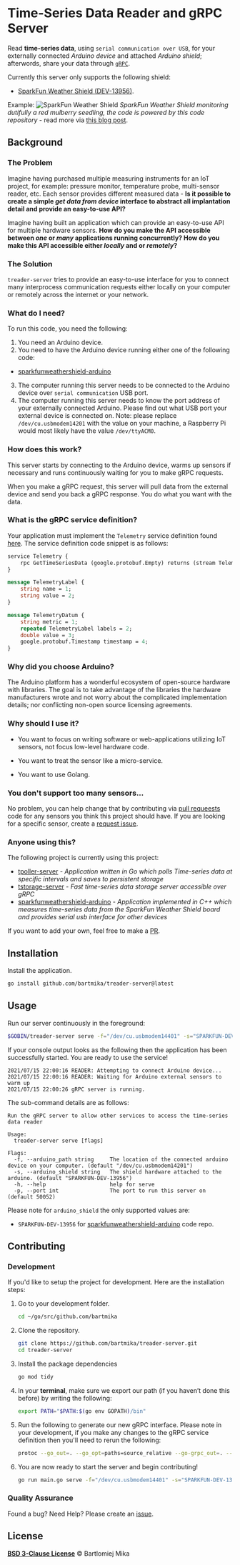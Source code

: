 # Time-Series Data Reader and gRPC Server

Read **time-series data**, using `serial communication over USB`, for your externally connected *Arduino device* and attached *Arduino shield*; afterwords, share your data through [`gRPC`](https://github.com/bartmika/tpoller-server/blob/master/proto/telemetry.proto).

Currently this server only supports the following shield:

* [SparkFun Weather Shield (DEV-13956)](https://github.com/sparkfun/Weather_Shield).

Example:
![SparkFun Weather Shield](https://github.com/bartmika/sparkfunweathershield-arduino/blob/master/media/red_mulberries_germination_with_sparkfun_weather_shield.jpg?raw=true)
*SparkFun Weather Shield monitoring dutifully a red mulberry seedling, the code is powered by this code repository* - read more via [this blog post](https://bartlomiejmika.com/post/2021/red-mulberry-growlog-2/).

## Background
### The Problem

Imagine having purchased multiple measuring instruments for an IoT project, for example: pressure monitor, temperature probe, multi-sensor reader, etc. Each sensor provides different measured data - **Is it possible to create a simple *get data from device* interface to abstract all implantation detail and provide an easy-to-use API?**

Imagine having built an application which can provide an easy-to-use API for multiple hardware sensors. **How do you make the API accessible between *one* or *many* applications running concurrently? How do you make this API accessible either *locally* and or *remotely*?**

### The Solution

`treader-server` tries to provide an easy-to-use interface for you to connect many interprocess communication requests either locally on your computer or remotely across the internet or your network.

### What do I need?
To run this code, you need the following:

1. You need an Arduino device.
2. You need to have the Arduino device running either one of the following code:

  * [sparkfunweathershield-arduino](https://github.com/bartmika/sparkfunweathershield-arduino)
3. The computer running this server needs to be connected to the Arduino device over `serial communication` USB port.
4. The computer running this server needs to know the port address of your externally connected Arduino. Please find out what USB port your external device is connected on. Note: please replace ``/dev/cu.usbmodem14201`` with the value on your machine, a Raspberry Pi would most likely have the value ``/dev/ttyACM0``.

### How does this work?

This server starts by connecting to the Arduino device, warms up sensors if necessary and runs continuously waiting for you to make gRPC requests.

When you make a gRPC request, this server will pull data from the external device and send you back a gRPC response. You do what you want with the data.

### What is the gRPC service definition?

Your application must implement the `Telemetry` service definition found [here](https://github.com/bartmika/tpoller-server/blob/master/proto/telemetry.proto). The service definition code snippet is as follows:

```protobuf
service Telemetry {
    rpc GetTimeSeriesData (google.protobuf.Empty) returns (stream TelemetryDatum) {}
}

message TelemetryLabel {
    string name = 1;
    string value = 2;
}

message TelemetryDatum {
    string metric = 1;
    repeated TelemetryLabel labels = 2;
    double value = 3;
    google.protobuf.Timestamp timestamp = 4;
}
```

### Why did you choose Arduino?
The Arduino platform has a wonderful ecosystem of open-source hardware with libraries. The goal is to take advantage of the libraries the hardware manufacturers wrote and not worry about the complicated implementation details; nor conflicting non-open source licensing agreements.

### Why should I use it?
* You want to focus on writing software or web-applications utilizing IoT sensors, not focus low-level hardware code.

* You want to treat the sensor like a micro-service.

* You want to use Golang.

### You don't support too many sensors...

No problem, you can help change that by contributing via [pull requeests](https://github.com/bartmika/treader-server/pulls) code for any sensors you think this project should have. If you are looking for a specific sensor, create a [request issue](https://github.com/bartmika/treader-server/issues).

### Anyone using this?

The following project is currently using this project:

* [tpoller-server](https://github.com/bartmika/tpoller-server) - *Application written in Go which polls Time-series data at specific intervals and saves to persistent storage*
* [tstorage-server](https://github.com/bartmika/tstorage-server) - *Fast time-series data storage server accessible over gRPC*
* [sparkfunweathershield-arduino](https://github.com/bartmika/sparkfunweathershield-arduino) - *Application implemented in C++ which measures time-series data from the SparkFun Weather Shield board and provides serial usb interface for other devices*

If you want to add your own, feel free to make a [PR](https://github.com/bartmika/treader-server/pulls).

## Installation

Install the application.

```bash
go install github.com/bartmika/treader-server@latest
```

## Usage
Run our server continuously in the foreground:

```bash
$GOBIN/treader-server serve -f="/dev/cu.usbmodem14401" -s="SPARKFUN-DEV-13956" -p=50052
```

If your console output looks as the following then the application has been successfully started. You are ready to use the service!

```text
2021/07/15 22:00:16 READER: Attempting to connect Arduino device...
2021/07/15 22:00:16 READER: Waiting for Arduino external sensors to warm up
2021/07/15 22:00:26 gRPC server is running.
```

The sub-command details are as follows:

```text
Run the gRPC server to allow other services to access the time-series data reader

Usage:
  treader-server serve [flags]

Flags:
  -f, --arduino_path string     The location of the connected arduino device on your computer. (default "/dev/cu.usbmodem14201")
  -s, --arduino_shield string   The shield hardware attached to the arduino. (default "SPARKFUN-DEV-13956")
  -h, --help                    help for serve
  -p, --port int                The port to run this server on (default 50052)
```

Please note for `arduino_shield` the only supported values are:

* ``SPARKFUN-DEV-13956`` for [sparkfunweathershield-arduino](https://github.com/bartmika/sparkfunweathershield-arduino) code repo.

## Contributing
### Development
If you'd like to setup the project for development. Here are the installation steps:

1. Go to your development folder.

    ```bash
    cd ~/go/src/github.com/bartmika
    ```

2. Clone the repository.

    ```bash
    git clone https://github.com/bartmika/treader-server.git
    cd treader-server
    ```

3. Install the package dependencies

    ```bash
    go mod tidy
    ```

4. In your **terminal**, make sure we export our path (if you haven’t done this before) by writing the following:

    ```bash
    export PATH="$PATH:$(go env GOPATH)/bin"
    ```

5. Run the following to generate our new gRPC interface. Please note in your development, if you make any changes to the gRPC service definition then you'll need to rerun the following:

    ```bash
    protoc --go_out=. --go_opt=paths=source_relative --go-grpc_out=. --go-grpc_opt=paths=source_relative proto/telemetry.proto
    ```

6. You are now ready to start the server and begin contributing!

    ```bash
    go run main.go serve -f="/dev/cu.usbmodem14401" -s="SPARKFUN-DEV-13956" -p=50052
    ```

### Quality Assurance

Found a bug? Need Help? Please create an [issue](https://github.com/bartmika/treader-server/issues).

## License

[**BSD 3-Clause License**](LICENSE) © Bartlomiej Mika
